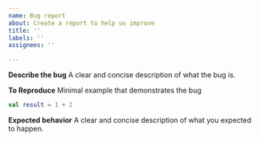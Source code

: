 ```yaml
---
name: Bug report
about: Create a report to help us improve
title: ''
labels: ''
assignees: ''

---
```


**Describe the bug**
A clear and concise description of what the bug is.

**To Reproduce**
Minimal example that demonstrates the bug

```kotlin
val result = 1 + 2
```

**Expected behavior**
A clear and concise description of what you expected to happen.

<!--
SPDX-FileCopyrightText: 2021-2022 Alliander N.V.

SPDX-License-Identifier: MPL-2.0
-->
